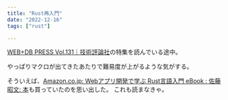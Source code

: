 ```yaml
---
title: "Rust再入門"
date: "2022-12-16"
tags: ["rust"]

---
```


[WEB+DB PRESS Vol.131｜技術評論社](https://gihyo.jp/magazine/wdpress/archive/2022/vol131)の特集を読んでいる途中。

やっぱりマクロが出てきたあたりで難易度が上がるような気がする。

そういえば、[Amazon.co.jp: Webアプリ開発で学ぶ Rust言語入門 eBook : 佐藤昭文: 本](https://www.amazon.co.jp/gp/product/B0BKK824ZW/)も買っていたのを思い出した。
これも読まなきゃ。
